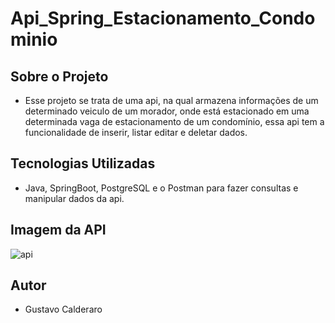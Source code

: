 # Api_Spring_Estacionamento_Condominio

## Sobre o Projeto
- Esse projeto se trata de uma api, na qual armazena informações de um determinado veiculo de um morador, onde está estacionado em uma determinada vaga de estacionamento de um condomínio, essa api tem a funcionalidade de inserir, listar
editar e deletar dados.

## Tecnologias Utilizadas
- Java, SpringBoot, PostgreSQL e o Postman para fazer consultas e manipular dados da api.

## Imagem da API
![api](https://github.com/user-attachments/assets/fd050162-96f7-448b-8011-ccf4eb6799f6)

## Autor
- Gustavo Calderaro
